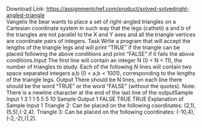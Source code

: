 Download Link: https://assignmentchef.com/product/solved-solvedright-angled-triangle
<br>
Vangelis the bear wants to place a set of right-angled triangles on a Cartesian coordinate system in such way that the legs (catheti) a and b of the triangles are not parallel to the X and Y axes and all the triangle vertices are coordinate pairs of integers. Task Write a program that will accept the lengths of the triangle legs and will print “TRUE” if the triangle can be placed following the above conditions and print “FALSE” if it fails the above conditions.Input The first line will contain an integer N (0 &lt; N &lt; 11), the number of triangles to study. Each of the following N lines will contain two space separated integers a,b (0 &lt; a,b &lt; 1001), corresponding to the lengths of the triangle legs. Output There should be N lines, on each line there should be the word “TRUE” or the word “FALSE” (without the quotes). Note: There is a newline character at the end of the last line of the outputSample Input 1 3 1 1 5 5 5 10 Sample Output 1 FALSE TRUE TRUE Explanation of Sample Input 1 Triangle 2: Can be placed on the following coordinates: (2,1),(5,5),(-2,4). Triangle 3: Can be placed on the following coordinates: (-10,4),(-2,-2),(1,2).